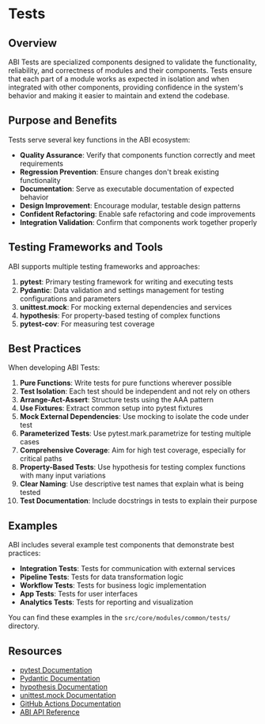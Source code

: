 # Tests

## Overview

ABI Tests are specialized components designed to validate the functionality, reliability, and correctness of modules and their components. Tests ensure that each part of a module works as expected in isolation and when integrated with other components, providing confidence in the system's behavior and making it easier to maintain and extend the codebase.

## Purpose and Benefits

Tests serve several key functions in the ABI ecosystem:

- **Quality Assurance**: Verify that components function correctly and meet requirements
- **Regression Prevention**: Ensure changes don't break existing functionality
- **Documentation**: Serve as executable documentation of expected behavior
- **Design Improvement**: Encourage modular, testable design patterns
- **Confident Refactoring**: Enable safe refactoring and code improvements
- **Integration Validation**: Confirm that components work together properly

## Testing Frameworks and Tools

ABI supports multiple testing frameworks and approaches:

1. **pytest**: Primary testing framework for writing and executing tests
2. **Pydantic**: Data validation and settings management for testing configurations and parameters
3. **unittest.mock**: For mocking external dependencies and services
4. **hypothesis**: For property-based testing of complex functions
5. **pytest-cov**: For measuring test coverage

## Best Practices

When developing ABI Tests:

1. **Pure Functions**: Write tests for pure functions wherever possible
2. **Test Isolation**: Each test should be independent and not rely on others
3. **Arrange-Act-Assert**: Structure tests using the AAA pattern
4. **Use Fixtures**: Extract common setup into pytest fixtures
5. **Mock External Dependencies**: Use mocking to isolate the code under test
6. **Parameterized Tests**: Use pytest.mark.parametrize for testing multiple cases
7. **Comprehensive Coverage**: Aim for high test coverage, especially for critical paths
8. **Property-Based Tests**: Use hypothesis for testing complex functions with many input variations
9. **Clear Naming**: Use descriptive test names that explain what is being tested
10. **Test Documentation**: Include docstrings in tests to explain their purpose

## Examples

ABI includes several example test components that demonstrate best practices:

- **Integration Tests**: Tests for communication with external services
- **Pipeline Tests**: Tests for data transformation logic
- **Workflow Tests**: Tests for business logic implementation
- **App Tests**: Tests for user interfaces
- **Analytics Tests**: Tests for reporting and visualization

You can find these examples in the `src/core/modules/common/tests/` directory.

## Resources

- [pytest Documentation](https://docs.pytest.org/)
- [Pydantic Documentation](https://docs.pydantic.dev/)
- [hypothesis Documentation](https://hypothesis.readthedocs.io/)
- [unittest.mock Documentation](https://docs.python.org/3/library/unittest.mock.html)
- [GitHub Actions Documentation](https://docs.github.com/en/actions)
- [ABI API Reference](../api/api-reference.md)
